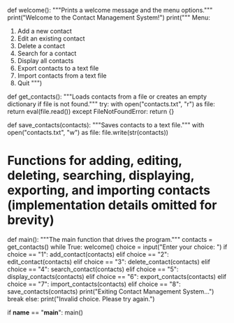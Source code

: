 def welcome():
  """Prints a welcome message and the menu options."""
  print("Welcome to the Contact Management System!")
  print("""
Menu:
  1. Add a new contact
  2. Edit an existing contact
  3. Delete a contact
  4. Search for a contact
  5. Display all contacts
  6. Export contacts to a text file
  7. Import contacts from a text file
  8. Quit
  """)

def get_contacts():
  """Loads contacts from a file or creates an empty dictionary if file is not found."""
  try:
    with open("contacts.txt", "r") as file:
      return eval(file.read())
  except FileNotFoundError:
    return {}

def save_contacts(contacts):
  """Saves contacts to a text file."""
  with open("contacts.txt", "w") as file:
    file.write(str(contacts))

# Functions for adding, editing, deleting, searching, displaying, exporting, and importing contacts (implementation details omitted for brevity)

def main():
  """The main function that drives the program."""
  contacts = get_contacts()
  while True:
    welcome()
    choice = input("Enter your choice: ")
    if choice == "1":
      add_contact(contacts)
    elif choice == "2":
      edit_contact(contacts)
    elif choice == "3":
      delete_contact(contacts)
    elif choice == "4":
      search_contact(contacts)
    elif choice == "5":
      display_contacts(contacts)
    elif choice == "6":
      export_contacts(contacts)
    elif choice == "7":
      import_contacts(contacts)
    elif choice == "8":
      save_contacts(contacts)
      print("Exiting Contact Management System...")
      break
    else:
      print("Invalid choice. Please try again.")

if __name__ == "__main__":
  main()
  

